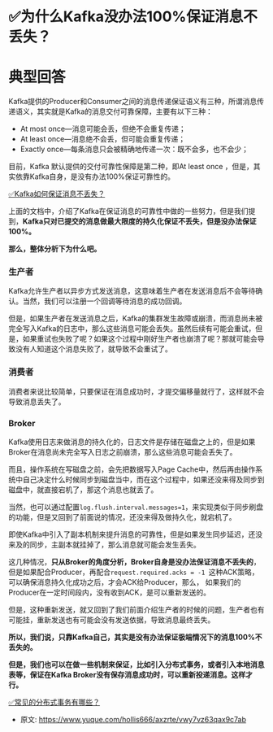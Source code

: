 # ✅为什么Kafka没办法100%保证消息不丢失？
<!--page header-->

<a name="Cs2dV"></a>
# 典型回答

Kafka提供的Producer和Consumer之间的消息传递保证语义有三种，所谓消息传递语义，其实就是Kafka的消息交付可靠保障，主要有以下三种：

- At most once—消息可能会丢，但绝不会重复传递；
- At least once—消息绝不会丢，但可能会重复传递；
- Exactly once—每条消息只会被精确地传递一次：既不会多，也不会少；

目前，Kafka 默认提供的交付可靠性保障是第二种，即At least once ，但是，其实依靠Kafka自身，是没有办法100%保证可靠性的。

[✅Kafka如何保证消息不丢失？](https://www.yuque.com/hollis666/axzrte/imx4a7z8zq65erlo?view=doc_embed)

上面的文档中，介绍了Kafka在保证消息的可靠性中做的一些努力，但是我们提到，**Kafka只对已提交的消息做最大限度的持久化保证不丢失，但是没办法保证100%。**

**那么，整体分析下为什么吧。**

<a name="HdO2P"></a>
### 生产者

Kafka允许生产者以异步方式发送消息，这意味着生产者在发送消息后不会等待确认。当然，我们可以注册一个回调等待消息的成功回调。

但是，如果生产者在发送消息之后，Kafka的集群发生故障或崩溃，而消息尚未被完全写入Kafka的日志中，那么这些消息可能会丢失。虽然后续有可能会重试，但是，如果重试也失败了呢？如果这个过程中刚好生产者也崩溃了呢？那就可能会导致没有人知道这个消息失败了，就导致不会重试了。

<a name="olWOP"></a>
### 消费者

消费者来说比较简单，只要保证在消息成功时，才提交偏移量就行了，这样就不会导致消息丢失了。

<a name="PwLX1"></a>
### Broker

Kafka使用日志来做消息的持久化的，日志文件是存储在磁盘之上的，但是如果Broker在消息尚未完全写入日志之前崩溃，那么这些消息可能会丢失了。

而且，操作系统在写磁盘之前，会先把数据写入Page Cache中，然后再由操作系统中自己决定什么时候同步到磁盘当中，而在这个过程中，如果还没来得及同步到磁盘中，就直接宕机了，那这个消息也就丢了。

当然，也可以通过配置`log.flush.interval.messages=1`，来实现类似于同步刷盘的功能，但是又回到了前面说的情况，还没来得及做持久化，就宕机了。

即使Kafka中引入了副本机制来提升消息的可靠性，但是如果发生同步延迟，还没来及的同步，主副本就挂掉了，那么消息就可能会发生丢失。

这几种情况，**只从Broker的角度分析，Broker自身是没办法保证消息不丢失的**，但是如果配合Producer，再配合`request.required.acks = -1 `这种ACK策略，可以确保消息持久化成功之后，才会ACK给Producer，那么， 如果我们的Producer在一定时间段内，没有收到ACK，是可以重新发送的。

但是，这种重新发送，就又回到了我们前面介绍生产者的时候的问题，生产者也有可能挂，重新发送也有可能会没有发送依据，导致消息最终丢失。

**所以，我们说，只靠Kafka自己，其实是没有办法保证极端情况下的消息100%不丢失的。**

**但是，我们也可以在做一些机制来保证，比如引入分布式事务，或者引入本地消息表等，保证在Kafka Broker没有保存消息成功时，可以重新投递消息。这样才行。**

[✅常见的分布式事务有哪些？](https://www.yuque.com/hollis666/axzrte/yr0lu6?view=doc_embed)


<!--page footer-->
- 原文: <https://www.yuque.com/hollis666/axzrte/vwy7vz63qax9c7ab>